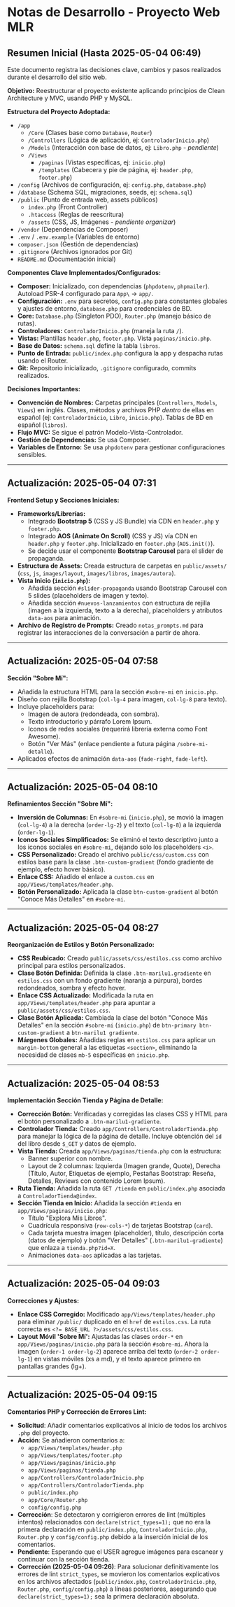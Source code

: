 # Notas de Desarrollo - Proyecto Web MLR

## Resumen Inicial (Hasta 2025-05-04 06:49)

Este documento registra las decisiones clave, cambios y pasos realizados durante el desarrollo del sitio web.

**Objetivo:** Reestructurar el proyecto existente aplicando principios de Clean Architecture y MVC, usando PHP y MySQL.

**Estructura del Proyecto Adoptada:**

*   `/app`
    *   `/Core` (Clases base como `Database`, `Router`)
    *   `/Controllers` (Lógica de aplicación, ej: `ControladorInicio.php`)
    *   `/Models` (Interacción con base de datos, ej: `Libro.php` - *pendiente*)
    *   `/Views`
        *   `/paginas` (Vistas específicas, ej: `inicio.php`)
        *   `/templates` (Cabecera y pie de página, ej: `header.php`, `footer.php`)
*   `/config` (Archivos de configuración, ej: `config.php`, `database.php`)
*   `/database` (Schema SQL, migraciones, seeds, ej: `schema.sql`)
*   `/public` (Punto de entrada web, assets públicos)
    *   `index.php` (Front Controller)
    *   `.htaccess` (Reglas de reescritura)
    *   `/assets` (CSS, JS, Imágenes - *pendiente organizar*)
*   `/vendor` (Dependencias de Composer)
*   `.env` / `.env.example` (Variables de entorno)
*   `composer.json` (Gestión de dependencias)
*   `.gitignore` (Archivos ignorados por Git)
*   `README.md` (Documentación inicial)

**Componentes Clave Implementados/Configurados:**

*   **Composer:** Inicializado, con dependencias (`phpdotenv`, `phpmailer`). Autoload PSR-4 configurado para `App\` -> `app/`.
*   **Configuración:** `.env` para secretos, `config.php` para constantes globales y ajustes de entorno, `database.php` para credenciales de BD.
*   **Core:** `Database.php` (Singleton PDO), `Router.php` (manejo básico de rutas).
*   **Controladores:** `ControladorInicio.php` (maneja la ruta `/`).
*   **Vistas:** Plantillas `header.php`, `footer.php`. Vista `paginas/inicio.php`.
*   **Base de Datos:** `schema.sql` define la tabla `libros`.
*   **Punto de Entrada:** `public/index.php` configura la app y despacha rutas usando el Router.
*   **Git:** Repositorio inicializado, `.gitignore` configurado, commits realizados.

**Decisiones Importantes:**

*   **Convención de Nombres:** Carpetas principales (`Controllers`, `Models`, `Views`) en inglés. Clases, métodos y archivos PHP *dentro* de ellas en español (ej: `ControladorInicio`, `Libro`, `inicio.php`). Tablas de BD en español (`libros`).
*   **Flujo MVC:** Se sigue el patrón Modelo-Vista-Controlador.
*   **Gestión de Dependencias:** Se usa Composer.
*   **Variables de Entorno:** Se usa `phpdotenv` para gestionar configuraciones sensibles.

---

## Actualización: 2025-05-04 07:31

**Frontend Setup y Secciones Iniciales:**

*   **Frameworks/Librerías:**
    *   Integrado **Bootstrap 5** (CSS y JS Bundle) vía CDN en `header.php` y `footer.php`.
    *   Integrado **AOS (Animate On Scroll)** (CSS y JS) vía CDN en `header.php` y `footer.php`. Inicializado en `footer.php` (`AOS.init()`).
    *   Se decide usar el componente **Bootstrap Carousel** para el slider de propaganda.
*   **Estructura de Assets:** Creada estructura de carpetas en `public/assets/` (`css`, `js`, `images/layout`, `images/libros`, `images/autora`).
*   **Vista Inicio (`inicio.php`):**
    *   Añadida sección `#slider-propaganda` usando Bootstrap Carousel con 5 slides (placeholders de imagen y texto).
    *   Añadida sección `#nuevos-lanzamientos` con estructura de rejilla (imagen a la izquierda, texto a la derecha), placeholders y atributos `data-aos` para animación.
*   **Archivo de Registro de Prompts:** Creado `notas_prompts.md` para registrar las interacciones de la conversación a partir de ahora.

---

## Actualización: 2025-05-04 07:58

**Sección "Sobre Mí":**

*   Añadida la estructura HTML para la sección `#sobre-mi` en `inicio.php`.
*   Diseño con rejilla Bootstrap (`col-lg-4` para imagen, `col-lg-8` para texto).
*   Incluye placeholders para:
    *   Imagen de autora (redondeada, con sombra).
    *   Texto introductorio y párrafo Lorem Ipsum.
    *   Iconos de redes sociales (requerirá librería externa como Font Awesome).
    *   Botón "Ver Más" (enlace pendiente a futura página `/sobre-mi-detalle`).
*   Aplicados efectos de animación `data-aos` (`fade-right`, `fade-left`).

---

## Actualización: 2025-05-04 08:10

**Refinamientos Sección "Sobre Mí":**

*   **Inversión de Columnas:** En `#sobre-mi` (`inicio.php`), se movió la imagen (`col-lg-4`) a la derecha (`order-lg-2`) y el texto (`col-lg-8`) a la izquierda (`order-lg-1`).
*   **Iconos Sociales Simplificados:** Se eliminó el texto descriptivo junto a los iconos sociales en `#sobre-mi`, dejando solo los placeholders `<i>`.
*   **CSS Personalizado:** Creado el archivo `public/css/custom.css` con estilos base para la clase `.btn-custom-gradient` (fondo gradiente de ejemplo, efecto hover básico).
*   **Enlace CSS:** Añadido el enlace a `custom.css` en `app/Views/templates/header.php`.
*   **Botón Personalizado:** Aplicada la clase `btn-custom-gradient` al botón "Conoce Más Detalles" en `#sobre-mi`.

---

## Actualización: 2025-05-04 08:27

**Reorganización de Estilos y Botón Personalizado:**

*   **CSS Reubicado:** Creado `public/assets/css/estilos.css` como archivo principal para estilos personalizados.
*   **Clase Botón Definida:** Definida la clase `.btn-marilu1.gradiente` en `estilos.css` con un fondo gradiente (naranja a púrpura), bordes redondeados, sombra y efecto hover.
*   **Enlace CSS Actualizado:** Modificada la ruta en `app/Views/templates/header.php` para apuntar a `public/assets/css/estilos.css`.
*   **Clase Botón Aplicada:** Cambiada la clase del botón "Conoce Más Detalles" en la sección `#sobre-mi` (`inicio.php`) de `btn-primary btn-custom-gradient` a `btn-marilu1 gradiente`.
*   **Márgenes Globales:** Añadidas reglas en `estilos.css` para aplicar un `margin-bottom` general a las etiquetas `<section>`, eliminando la necesidad de clases `mb-5` específicas en `inicio.php`.

---

## Actualización: 2025-05-04 08:53

**Implementación Sección Tienda y Página de Detalle:**

*   **Corrección Botón:** Verificadas y corregidas las clases CSS y HTML para el botón personalizado a `.btn-marilu1-gradiente`.
*   **Controlador Tienda:** Creado `app/Controllers/ControladorTienda.php` para manejar la lógica de la página de detalle. Incluye obtención del `id` del libro desde `$_GET` y datos de ejemplo.
*   **Vista Tienda:** Creada `app/Views/paginas/tienda.php` con la estructura:
    *   Banner superior con nombre.
    *   Layout de 2 columnas: Izquierda (Imagen grande, Quote), Derecha (Título, Autor, Etiquetas de ejemplo, Pestañas Bootstrap: Reseña, Detalles, Reviews con contenido Lorem Ipsum).
*   **Ruta Tienda:** Añadida la ruta `GET /tienda` en `public/index.php` asociada a `ControladorTienda@index`.
*   **Sección Tienda en Inicio:** Añadida la sección `#tienda` en `app/Views/paginas/inicio.php`:
    *   Título "Explora Mis Libros".
    *   Cuadrícula responsiva (`row-cols-*`) de tarjetas Bootstrap (`card`).
    *   Cada tarjeta muestra imagen (placeholder), título, descripción corta (datos de ejemplo) y botón "Ver Detalles" (`.btn-marilu1-gradiente`) que enlaza a `tienda.php?id=X`.
    *   Animaciones `data-aos` aplicadas a las tarjetas.

---

## Actualización: 2025-05-04 09:03

**Correcciones y Ajustes:**

*   **Enlace CSS Corregido:** Modificado `app/Views/templates/header.php` para eliminar `/public/` duplicado en el `href` de `estilos.css`. La ruta correcta es `<?= BASE_URL ?>/assets/css/estilos.css`.
*   **Layout Móvil 'Sobre Mí':** Ajustadas las clases `order-*` en `app/Views/paginas/inicio.php` para la sección `#sobre-mi`. Ahora la imagen (`order-1 order-lg-2`) aparece arriba del texto (`order-2 order-lg-1`) en vistas móviles (xs a md), y el texto aparece primero en pantallas grandes (lg+).

---

## Actualización: 2025-05-04 09:15

**Comentarios PHP y Corrección de Errores Lint:**

*   **Solicitud**: Añadir comentarios explicativos al inicio de todos los archivos `.php` del proyecto.
*   **Acción**: Se añadieron comentarios a:
    - `app/Views/templates/header.php`
    - `app/Views/templates/footer.php`
    - `app/Views/paginas/inicio.php`
    - `app/Views/paginas/tienda.php`
    - `app/Controllers/ControladorInicio.php`
    - `app/Controllers/ControladorTienda.php`
    - `public/index.php`
    - `app/Core/Router.php`
    - `config/config.php`
*   **Corrección**: Se detectaron y corrigieron errores de lint (múltiples intentos) relacionados con `declare(strict_types=1);` que no era la primera declaración en `public/index.php`, `ControladorInicio.php`, `Router.php` y `config/config.php` debido a la inserción inicial de los comentarios.
*   **Pendiente**: Esperando que el USER agregue imágenes para escanear y continuar con la sección tienda.
*   **Corrección (2025-05-04 09:26)**: Para solucionar definitivamente los errores de lint `strict_types`, se movieron los comentarios explicativos en los archivos afectados (`public/index.php`, `ControladorInicio.php`, `Router.php`, `config/config.php`) a líneas posteriores, asegurando que `declare(strict_types=1);` sea la primera declaración absoluta.
